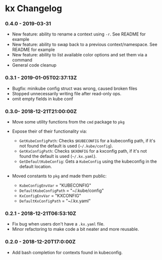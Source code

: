 # kx Changelog

### 0.4.0 - 2019-03-31

- New feature: ability to rename a context using `-r`. See README for example
- New feature: ability to swap back to a previous context/namespace. See README for example
- New feature: ability to list available color options and set them via a command
- General code cleanup

### 0.3.1 - 2019-01-05T02:37:13Z

- Bugfix: minikube config struct was wrong, caused broken files
- Stopped unnecessarily writing file after read-only ops.
- omit empty fields in kube conf

### 0.3.0- 2018-12-21T21:00:00Z

- Move some utility functions from the `cmd` package to `pkg`
- Expose their of their functionality via:
  
  - `GetKubeConfigPath`: Checks `$KUBECONFIG` for a kubeconfig path, if it's not found the default is used (`~/.kube/config`).
  - `GetKxConfigPath`: Checks `$KXONFIG` for a kxconfig path, if it's not found the default is used (`~/.kx.yaml`).
  - `GetDefaultKubeConfig`: Gets a `KubeConfig` using the kubeconfig in the default location.

- Moved constants to `pkg` and made them public:

  - `KubeConfigEnvVar`      = "KUBECONFIG"
  - `DefaultKubeConfigPath` = "~/.kube/config"
  - `KxConfigEnvVar`        = "KXCONFIG"
  - `DefaultKxConfigPath`   = "~/.kx.yaml"


### 0.2.1 - 2018-12-21T06:53:10Z

- Fix bug when users don't have a `.kx.yaml` file.
- Minor refactoring to make code a bit neater and more reusable.

### 0.2.0 - 2018-12-20T17:0:00Z 

- Add bash completion for contexts found in kubeconfig.

